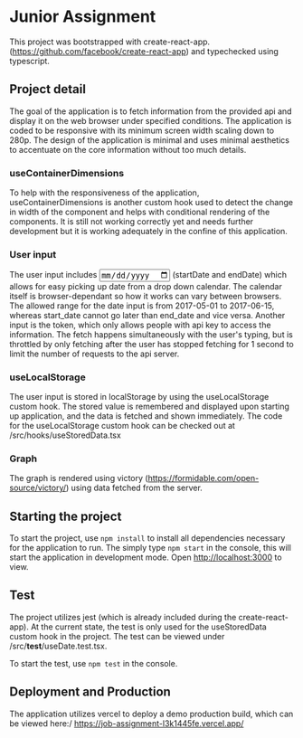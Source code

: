 # Junior Assignment

This project was bootstrapped with create-react-app. (https://github.com/facebook/create-react-app) and typechecked using typescript.

## Project detail

The goal of the application is to fetch information from the provided api and display it on the web browser
under specified conditions. The application is coded to be responsive with its minimum screen width scaling
down to 280p. The design of the application is minimal and uses minimal aesthetics to accentuate on the core
information without too much details.

### useContainerDimensions
To help with the responsiveness of the application, useContainerDimensions is another custom hook used to detect the change
in width of the component and helps with conditional rendering of the components. It is still not working correctly yet and needs
further development but it is working adequately in the confine of this application.

### User input
The user input includes <input type = 'date'> (startDate and endDate) which allows for easy picking up date from
a drop down calendar. The calendar itself is browser-dependant so how it works can vary between browsers.
The allowed range for the date input is from 2017-05-01 to 2017-06-15, whereas start_date cannot go later than
end_date and vice versa.
Another input is the token, which only allows people with api key to access the information. The fetch happens
simultaneously with the user's typing, but is throttled by only fetching after the user has stopped fetching for
1 second to limit the number of requests to the api server.

### useLocalStorage
The user input is stored in localStorage by using the useLocalStorage custom hook. The stored value is remembered
and displayed upon starting up application, and the data is fetched and shown immediately. The code for the useLocalStorage
custom hook can be checked out at /src/hooks/useStoredData.tsx

### Graph
The graph is rendered using victory (https://formidable.com/open-source/victory/) using data fetched from the server.

## Starting the project

To start the project, use `npm install` to install all dependencies necessary for the application to run.
The simply type `npm start` in the console, this will start the application in development mode.
Open [http://localhost:3000](http://localhost:3000) to view.

## Test

The project utilizes jest (which is already included during the create-react-app). At the current state,
the test is only used for the useStoredData custom hook in the project. The test can be viewed under
/src/__test__/useDate.test.tsx.

To start the test, use `npm test` in the console.

## Deployment and Production

The application utilizes vercel to deploy a demo production build, which can be viewed here:/
https://job-assignment-l3k1445fe.vercel.app/



